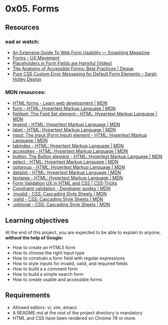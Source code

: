 # 0x05. Forms
## Resources
### **ead or watch:**

- [An Extensive Guide To Web Form Usability — Smashing Magazine](https://intranet.hbtn.io/rltoken/L7JpxWt0F5VsUtwsDGaJYg)
- [Forms - UX Movement](https://intranet.hbtn.io/rltoken/FaOz7GkGRSnrlYKL91sWYQ)
- [Placeholders in Form Fields are Harmful (Video)](https://intranet.hbtn.io/rltoken/kkI4hp8L2xriaBiZ4aay5g)
- [The Anatomy of Accessible Forms: Best Practices | Deque](https://intranet.hbtn.io/rltoken/Suk4Imd1PwQWQfMARmUyOg)
- [Pure CSS Custom Error Messaging for Default Form Elements – Sarah Holley Design](https://intranet.hbtn.io/rltoken/mt7GbkQzlwq86rGgLXuKug)

### **MDN resources:**

- [HTML forms - Learn web development | MDN](https://intranet.hbtn.io/rltoken/FqmevqAf9FQJTCLzWHkR1g)
- [form - HTML: Hypertext Markup Language | MDN](https://intranet.hbtn.io/rltoken/SSy7rj0I3adIOAdQYHZlTg)
- [fieldset: The Field Set element - HTML: Hypertext Markup Language | MDN](https://intranet.hbtn.io/rltoken/Dei_L42fLRZU_AJ6ZrEHYQ)
- [legend - HTML: Hypertext Markup Language | MDN](https://intranet.hbtn.io/rltoken/ZkZo0GMrr0swRR5qOAbZpA)
- [label - HTML: Hypertext Markup Language | MDN](https://intranet.hbtn.io/rltoken/riHRpJYmDTPKnhEnmim8Og)
- [input: The Input (Form Input) element - HTML: Hypertext Markup Language | MDN](https://intranet.hbtn.io/rltoken/I-tvtRp2hlUSVkdNVuOkzQ)
- [tabindex - HTML: Hypertext Markup Language | MDN](https://intranet.hbtn.io/rltoken/IVNFtpOTz5HH2hhPVirm1w)
- [accesskey - HTML: Hypertext Markup Language | MDN](https://intranet.hbtn.io/rltoken/hpkb0GWg6d58CT3VbJBYUA)
- [button: The Button element - HTML: Hypertext Markup Language | MDN](https://intranet.hbtn.io/rltoken/lWIyMaHK4ZXYyIftpFkydQ)
- [select - HTML: Hypertext Markup Language | MDN](https://intranet.hbtn.io/rltoken/yW_Ov-o5Z5-WHRqOH1yrWQ)
- [optgroup - HTML: Hypertext Markup Language | MDN](https://intranet.hbtn.io/rltoken/fd435kOSi_vDQuxS9C_hzQ)
- [datalist - HTML: Hypertext Markup Language | MDN](https://intranet.hbtn.io/rltoken/9zHNcNs_TijZGoXlSPE6UQ)
- [textarea - HTML: Hypertext Markup Language | MDN](https://intranet.hbtn.io/rltoken/ZI43Ei3OIRGmi0fdEm-Wfg)
- [Form Validation UX in HTML and CSS | CSS-Tricks](https://intranet.hbtn.io/rltoken/Wbg54wi7RUJX2_y7hrw6dQ)
- [Constraint validation - Developer guides | MDN](https://intranet.hbtn.io/rltoken/aS9wOqiKFbqnoWXUIdgbcg)
- [:invalid - CSS: Cascading Style Sheets | MDN](https://intranet.hbtn.io/rltoken/7h8uLLpM8WxMQS7t6aAk7Q)
- [:valid - CSS: Cascading Style Sheets | MDN](https://intranet.hbtn.io/rltoken/UKXa7S-Q_saLWXgrJeFRNg)
- [:optional - CSS: Cascading Style Sheets | MDN](https://intranet.hbtn.io/rltoken/Yw2FK8PGHmv5jgF8BOKJ9w)

## Learning objectives
At the end of this project, you are expected to be able to explain to anyone, **without the help of Google:**

- How to create an HTML5 form
- How to choose the right input type
- How to constrain a form field with regular expressions
- How to style inputs for invalid, valid, and required fields
- How to build a a comment form
- How to build a simple search form
- How to create usable and accessible forms

## Requirements
- Allowed editors: vi, vim, emacs
- A README.md at the root of the project directory is mandatory
- HTML and CSS have been rendered on Chrome 78 or more.